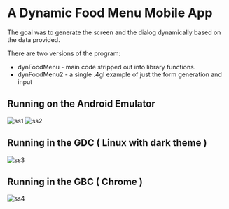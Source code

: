 # A Dynamic Food Menu Mobile App

The goal was to generate the screen and the dialog dynamically based on the data provided.

There are two versions of the program:
* dynFoodMenu - main code stripped out into library functions.
* dynFoodMenu2 - a single .4gl example of just the form generation and input

## Running on the Android Emulator
![ss1](https://github.com/neilm-fourjs/dynFoodMenu/raw/master/screenshots/ss1.png "SS1")
![ss2](https://github.com/neilm-fourjs/dynFoodMenu/raw/master/screenshots/ss2.png "SS2")

## Running in the GDC ( Linux with dark theme )
![ss3](https://github.com/neilm-fourjs/dynFoodMenu/raw/master/screenshots/ss3.png "SS3")

## Running in the GBC ( Chrome )
![ss4](https://github.com/neilm-fourjs/dynFoodMenu/raw/master/screenshots/ss4.png "SS4")
